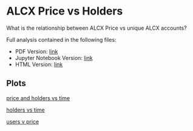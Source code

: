 # ALCX Price vs Holders
What is the relationship between ALCX Price vs unique ALCX accounts?

Full analysis contained in the following files:
* PDF Version: [link](alcx-users-price.pdf)
* Jupyter Notebook Version: [link](alcx-users-price.ipynb)
* HTML Version: [link](alcx-users-price.html)

## Plots
[price and holders vs time](\plots\change-price-holders.png)

[holders vs time](\plots\holders-vtime.png)

[users v price](\plots\users-v-price.png)
